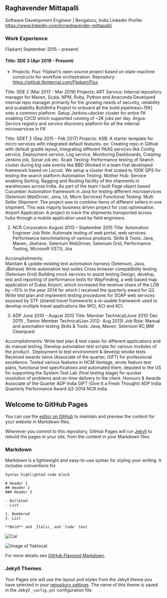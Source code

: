 ## Raghavender Mittapalli

Software Development Engineer | Bengaluru, India
LinkedIn Profile: https://www.linkedin.com/in/raghavender-mittapalli/

### Work Experience
Flipkart(	September 2015 – present)
#### Title: SDE 3 (Apr 2019 - Present)
- Projects: 
  Flux: Flipkart’s open source project based on state-machine constructs for workflow orchestration.
Repository:  https://github.fkinternal.com/Flipkart/Flux 

Title: SDE 2 (Mar 2017 - Mar 2019)
Projects:
ART Service: 
Internal repository manager for Maven, Scala, NPM, Ruby, Python and Anaconda
Developed internal repo manager primarily for the growing needs of security, reliability and scalability
BuildInfra
Project to onboard all the build pipelines(~15K) onto a common platform. Setup Jenkins+docker cluster for entire FK enabling CI/CD which supported running of ~2K jobs per day.
Argus: 
Service registry and service discovery platform for all the internal microservices in FK

Title: SDET 2 (Sep 2015 - Feb 2017)
Projects:
ASB: 
A starter template for micro services with integrated default features. ex: Creating repo in Github with default gradle layout, Integrating different PAAS services like Config service, Deployment service, Log service, Monitoring Dashboards, Creating Jenkins job, Sonar job etc.
Scale Testing:
Performance testing of Search cluster during big sale events like BBD
Worked in a team that developed framework based on Locust. We setup a cluster that scaled to 100K QPS for testing the search platform
Automation Testing: 
Mother Hub: Service enabling Sorting, Bagging and Routing facility of the shipments in warehouses across India. As part of the team I built Page object based Cucumber Automation framework in Java for testing different microservices (Selenium WebDriver, Java, UI, Micro Services) 
Functional Testing:
Multi Seller Shipment: The project was to combine items of different sellers in one shipment. This was majorly business driven project for cost  optimisation.
Airport Application: A project to track the shipments transported across hubs through a mobile application used by field engineers.
 
2. NCR Corporation	August 2013 – September 2015
Title: Automation Engineer
Job Role: Automate testing of web portal, web services. Performance benchmarking of various products.
Skills & Tools: Java, Maven, Jbehave, Selenium WebDriver, Selenium Grid, Performance Testing, Microsoft VSTS, Jira

Accomplishments: 	
Maintain & update existing test automation harness (Selenium, Java, JBehave)
Write automation test suites 
Cross browser compatibility testing (Selenium Grid)
Building mock services to assist testing
Design, develop, test and reporting of performance tests for WayFinding, a web based map application of Dubai Airport, which increased the revenue share of the LOB by ~15% in the year 2014 for which I received the quarterly award for Q2. 
Write test plan and implement testing procedures for SOAP web services exposed by STF (shared travel framework) a re-usable framework used to develop multiple travel applications like WCI, ACI and KCI.
 
3. ADP	June 2010 – August 2013
Title: Member Technical(June 2010-Dec 2011) , Senior Member Technical(Jan 2012- Aug 2013)
Job Role: Manual and automation testing
Skills & Tools: Java, Maven, Selenium RC,IBM Clearquest

Accomplishments: 
Write test plan & test cases for different applications and do manual testing.
Develop automation test scripts for various modules of the product .
Deployment to test environment & develop smoke tests
Received awards twice (Associate of the quarter, GIFT) for professional excellence. 
Tested various features in HCM Vantage, wrote feature test plans, functional test specifications and automated them, deputed to the US for supporting the System Test Lab (final testing stage) for quicker resolution of problems and on-time delivery to the client. 
Honours & Awards
Associate of the Quarter
ADP India
GIFT (Give It a Fresh Thought)
ADP India
Quarterly Performance Award Q2-2014
NCR India


## Welcome to GitHub Pages

You can use the [editor on GitHub](https://github.com/raghavnitw/raghavnitw.github.io/edit/master/README.md) to maintain and preview the content for your website in Markdown files.

Whenever you commit to this repository, GitHub Pages will run [Jekyll](https://jekyllrb.com/) to rebuild the pages in your site, from the content in your Markdown files.

### Markdown

Markdown is a lightweight and easy-to-use syntax for styling your writing. It includes conventions for

```
Syntax highlighted code block

# Header 1
## Header 2
### Header 3

- Bulleted
- List

1. Numbered
2. List

**Bold** and _Italic_ and `Code` text

```
![Car](https://media.wired.com/photos/59b1a378a0df4b47dcf7ccb0/master/w_2400,c_limit/LamborghiniRoadsterTA.jpg)

![Image of Yaktocat](https://octodex.github.com/images/yaktocat.png)

For more details see [GitHub Flavored Markdown](https://guides.github.com/features/mastering-markdown/).

### Jekyll Themes

Your Pages site will use the layout and styles from the Jekyll theme you have selected in your [repository settings](https://github.com/raghavnitw/raghavnitw.github.io/settings). The name of this theme is saved in the Jekyll `_config.yml` configuration file.

